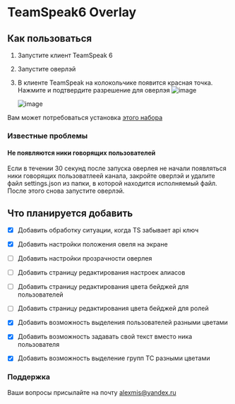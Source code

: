 # TeamSpeak6 Overlay

## Как пользоваться

1. Запустите клиент TeamSpeak 6
2. Запустите оверлэй
3. В клиенте TeamSpeak на колокольчике появится красная точка. Нажмите и подтвердите разрешение для оверлэя
    ![image](https://github.com/user-attachments/assets/94263889-a667-4ac4-a6c9-8b9676613632)
   
    ![image](https://github.com/user-attachments/assets/321b69d1-bcd0-4d2d-92d6-62a8a637e036)

Вам может потребоваться установка [этого набора](https://dotnet.microsoft.com/ru-ru/download/dotnet/thank-you/runtime-desktop-8.0.12-windows-x64-installer)

### Известные проблемы

#### Не появляются ники говорящих пользователей

Если в течении 30 секунд после запуска оверлея не начали появляться ники говорящих пользоватлеей канала, закройте оверлэй и удалите файл settings.json из папки, в которой находится исполняемый файл. После этого снова запустите оверлэй.

## Что планируется добавить

- [x] Добавить обработку ситуации, когда TS забывает api ключ
- [x] Добавить настройки положения овеля на экране
- [ ] Добавить настройки прозрачности оверлея
- [ ] Добавить страницу редактирования настроек алиасов
- [ ] Добавить страницу редактирования цвета бейджей для пользователей
- [ ] Добавить страницу редактирования цвета бейджей для ролей
- [x] Добавить возможность выделения пользователей разными цветами
- [x] Добавить возможность задавать свой текст вместо ника пользователя
- [x] Добавить возможность выделение групп ТС разными цветами


### Поддержка

Ваши вопросы присылайте на почту [alexmis@yandex.ru](mailto:alexmis@yandex.ru)
